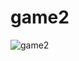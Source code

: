 # game2

![game2](https://user-images.githubusercontent.com/65272471/126056002-bb7cdc0c-5496-4361-b705-ff6963ddb9d5.gif)


